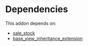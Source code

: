 # Dependencies

This addon depends on:

- [sale_stock](../../odoo-bringout-oca-ocb-sale_stock)
- [base_view_inheritance_extension](../../odoo-bringout-oca-server-tools-base_view_inheritance_extension)
